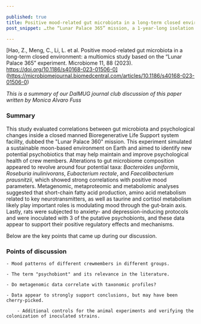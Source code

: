 ```yaml
--- 

published: true
title: Positive mood-related gut microbiota in a long-term closed environment: a multiomics study based on the “Lunar Palace 365” experiment
post_snippet: …the “Lunar Palace 365” mission, a 1-year-long isolation study… …On the basis of metagenomic, metaproteomic, and metabolomic analyses, the four potential psychobiotics improved mood mainly through three pathways related to nervous system functions… 

--- 
```



[Hao, Z., Meng, C., Li, L. et al. Positive mood-related gut microbiota in a long-term closed environment: a multiomics study based on the “Lunar Palace 365” experiment. Microbiome 11, 88 (2023). https://doi.org/10.1186/s40168-023-01506-0] 
(https://microbiomejournal.biomedcentral.com/articles/10.1186/s40168-023-01506-0) 

_This is a summary of our DalMUG journal club discussion of this paper written by Monica Alvaro Fuss_ 

### Summary

This study evaluated correlations between gut microbiota and psychological changes inside a closed manned Bioregenerative Life Support system facility, dubbed the "Lunar Palace 360" mission. This experiment simulated a sustainable moon-based environment on Earth and aimed to identify new potential psychobiotics that may help maintain and improve psychological health of crew members. Alterations to gut microbiome composition appeared to revolve around four potential taxa: _Bacteroides uniformis_, _Roseburia inulinivorans_, _Eubacterium rectale_, and _Faecalibacterium prausnitzii_, which showed strong correlations with positive mood parameters. Metagenomic, metaproteomic and metabolomic analyses suggested that short-chain fatty acid production, amino acid metabolism related to key neurotransmitters, as well as taurine and cortisol metabolism likely play important roles is modulating mood through the gut-brain axis. Lastly, rats were subjected to anxiety- and depression-inducing protocols and were inoculated with 3 of the putative psychobionts, and these data appear to support their positive regulatory effects and mechanisms.

Below are the key points that came up during our discussion.

### Points of discussion

	- Mood patterns of different crewmembers in different groups.

	- The term "psychobiont" and its relevance in the literature.

	- Do metagenomic data correlate with taxonomic profiles?

	- Data appear to strongly support conclusions, but may have been cherry-picked. 

    	- Additional controls for the animal experiments and verifying the colonization of inoculated strains. 
